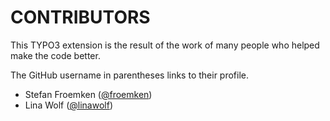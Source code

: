 CONTRIBUTORS
============

This TYPO3 extension is the result of the work of many people who helped make the code better.

The GitHub username in parentheses links to their profile.

- Stefan Froemken ([@froemken](https://github.com/froemken))
- Lina Wolf ([@linawolf](https://github.com/linawolf))
